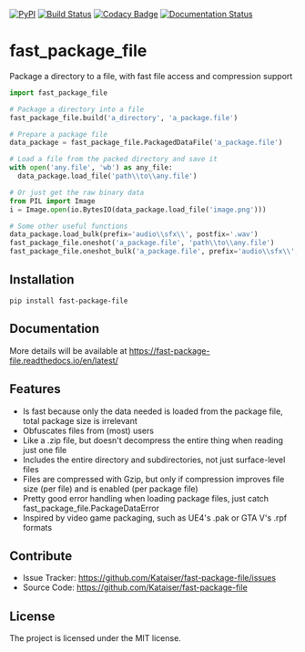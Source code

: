 [![PyPI](https://img.shields.io/pypi/v/fast-package-file.svg)](https://pypi.org/project/fast-package-file/)
[![Build Status](https://travis-ci.com/Kataiser/fast-package-file.svg?branch=master)](https://travis-ci.com/Kataiser/fast-package-file)
[![Codacy Badge](https://api.codacy.com/project/badge/Grade/5018ac2a202145eca3d0ede57904815e)](https://app.codacy.com/app/Kataiser/fast-package-file?utm_source=github.com&utm_medium=referral&utm_content=Kataiser/fast-package-file&utm_campaign=Badge_Grade_Dashboard)
[![Documentation Status](https://readthedocs.org/projects/fast-package-file/badge/?version=latest)](https://fast-package-file.readthedocs.io/en/latest/?badge=latest)

# fast_package_file
Package a directory to a file, with fast file access and compression support

```python
import fast_package_file

# Package a directory into a file
fast_package_file.build('a_directory', 'a_package.file')

# Prepare a package file
data_package = fast_package_file.PackagedDataFile('a_package.file')

# Load a file from the packed directory and save it
with open('any.file', 'wb') as any_file:
  data_package.load_file('path\\to\\any.file')

# Or just get the raw binary data
from PIL import Image
i = Image.open(io.BytesIO(data_package.load_file('image.png')))

# Some other useful functions
data_package.load_bulk(prefix='audio\\sfx\\', postfix='.wav')
fast_package_file.oneshot('a_package.file', 'path\\to\\any.file')
fast_package_file.oneshot_bulk('a_package.file', prefix='audio\\sfx\\', postfix='.wav')
```

Installation
------------
	pip install fast-package-file

Documentation
-------------
More details will be available at https://fast-package-file.readthedocs.io/en/latest/

Features
--------

- Is fast because only the data needed is loaded from the package file, total package size is irrelevant
- Obfuscates files from (most) users
- Like a .zip file, but doesn't decompress the entire thing when reading just one file
- Includes the entire directory and subdirectories, not just surface-level files
- Files are compressed with Gzip, but only if compression improves file size (per file) and is enabled (per package file)
- Pretty good error handling when loading package files, just catch fast_package_file.PackageDataError
- Inspired by video game packaging, such as UE4's .pak or GTA V's .rpf formats

Contribute
----------

- Issue Tracker: https://github.com/Kataiser/fast-package-file/issues
- Source Code: https://github.com/Kataiser/fast-package-file

License
-------

The project is licensed under the MIT license.
